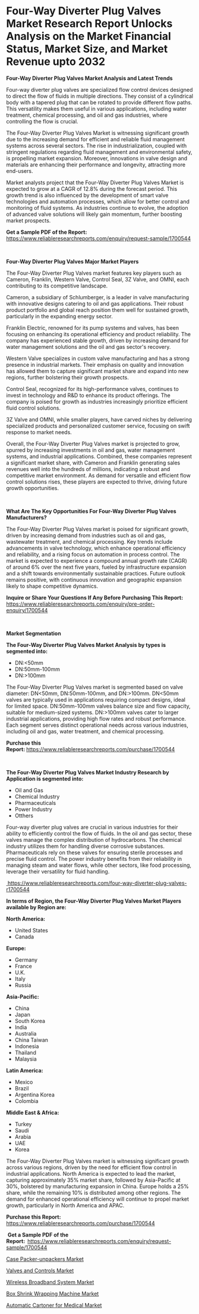 <p><h1>Four-Way Diverter Plug Valves Market Research Report Unlocks Analysis on the Market Financial Status, Market Size, and Market Revenue upto 2032</h1></p><p><strong>Four-Way Diverter Plug Valves Market Analysis and Latest Trends</strong></p>
<p><p>Four-way diverter plug valves are specialized flow control devices designed to direct the flow of fluids in multiple directions. They consist of a cylindrical body with a tapered plug that can be rotated to provide different flow paths. This versatility makes them useful in various applications, including water treatment, chemical processing, and oil and gas industries, where controlling the flow is crucial.</p><p>The Four-Way Diverter Plug Valves Market is witnessing significant growth due to the increasing demand for efficient and reliable fluid management systems across several sectors. The rise in industrialization, coupled with stringent regulations regarding fluid management and environmental safety, is propelling market expansion. Moreover, innovations in valve design and materials are enhancing their performance and longevity, attracting more end-users.</p><p>Market analysts project that the Four-Way Diverter Plug Valves Market is expected to grow at a CAGR of 12.8% during the forecast period. This growth trend is also influenced by the development of smart valve technologies and automation processes, which allow for better control and monitoring of fluid systems. As industries continue to evolve, the adoption of advanced valve solutions will likely gain momentum, further boosting market prospects.</p></p>
<p><strong>Get a Sample PDF of the Report:&nbsp;</strong> <a href="https://www.reliableresearchreports.com/enquiry/request-sample/1700544?utm_campaign=12&utm_medium=2&utm_source=Github&utm_content=ia&utm_term=27032025&utm_id=four-way-diverter-plug-valves">https://www.reliableresearchreports.com/enquiry/request-sample/1700544</a></p>
<p>&nbsp;</p>
<p><strong>Four-Way Diverter Plug Valves Major Market Players</strong></p>
<p><p>The Four-Way Diverter Plug Valves market features key players such as Cameron, Franklin, Western Valve, Control Seal, 3Z Valve, and OMNI, each contributing to its competitive landscape.</p><p>Cameron, a subsidiary of Schlumberger, is a leader in valve manufacturing with innovative designs catering to oil and gas applications. Their robust product portfolio and global reach position them well for sustained growth, particularly in the expanding energy sector.</p><p>Franklin Electric, renowned for its pump systems and valves, has been focusing on enhancing its operational efficiency and product reliability. The company has experienced stable growth, driven by increasing demand for water management solutions and the oil and gas sector's recovery.</p><p>Western Valve specializes in custom valve manufacturing and has a strong presence in industrial markets. Their emphasis on quality and innovation has allowed them to capture significant market share and expand into new regions, further bolstering their growth prospects.</p><p>Control Seal, recognized for its high-performance valves, continues to invest in technology and R&D to enhance its product offerings. The company is poised for growth as industries increasingly prioritize efficient fluid control solutions.</p><p>3Z Valve and OMNI, while smaller players, have carved niches by delivering specialized products and personalized customer service, focusing on swift response to market needs.</p><p>Overall, the Four-Way Diverter Plug Valves market is projected to grow, spurred by increasing investments in oil and gas, water management systems, and industrial applications. Combined, these companies represent a significant market share, with Cameron and Franklin generating sales revenues well into the hundreds of millions, indicating a robust and competitive market environment. As demand for versatile and efficient flow control solutions rises, these players are expected to thrive, driving future growth opportunities.</p></p>
<p>&nbsp;</p>
<p><strong>What Are The Key Opportunities For Four-Way Diverter Plug Valves Manufacturers?</strong></p>
<p><p>The Four-Way Diverter Plug Valves market is poised for significant growth, driven by increasing demand from industries such as oil and gas, wastewater treatment, and chemical processing. Key trends include advancements in valve technology, which enhance operational efficiency and reliability, and a rising focus on automation in process control. The market is expected to experience a compound annual growth rate (CAGR) of around 6% over the next five years, fueled by infrastructure expansion and a shift towards environmentally sustainable practices. Future outlook remains positive, with continuous innovation and geographic expansion likely to shape competitive dynamics.</p></p>
<p><strong>Inquire or Share Your Questions If Any Before Purchasing This Report:</strong> <a href="https://www.reliableresearchreports.com/enquiry/pre-order-enquiry/1700544?utm_campaign=12&utm_medium=2&utm_source=Github&utm_content=ia&utm_term=27032025&utm_id=four-way-diverter-plug-valves">https://www.reliableresearchreports.com/enquiry/pre-order-enquiry/1700544</a></p>
<p>&nbsp;</p>
<p><strong>Market Segmentation</strong></p>
<p><strong>The Four-Way Diverter Plug Valves Market Analysis by types is segmented into:</strong></p>
<p><ul><li>DN:<50mm</li><li>DN:50mm-100mm</li><li>DN:>100mm</li></ul></p>
<p><p>The Four-Way Diverter Plug Valves market is segmented based on valve diameter: DN<50mm, DN:50mm-100mm, and DN:>100mm. DN<50mm valves are typically used in applications requiring compact designs, ideal for limited space. DN:50mm-100mm valves balance size and flow capacity, suitable for medium-sized systems. DN:>100mm valves cater to larger industrial applications, providing high flow rates and robust performance. Each segment serves distinct operational needs across various industries, including oil and gas, water treatment, and chemical processing.</p></p>
<p><strong>Purchase this Report:&nbsp;</strong><a href="https://www.reliableresearchreports.com/purchase/1700544?utm_campaign=12&utm_medium=2&utm_source=Github&utm_content=ia&utm_term=27032025&utm_id=four-way-diverter-plug-valves">https://www.reliableresearchreports.com/purchase/1700544</a></p>
<p>&nbsp;</p>
<p><strong>The Four-Way Diverter Plug Valves Market Industry Research by Application is segmented into:</strong></p>
<p><ul><li>Oil and Gas</li><li>Chemical Industry</li><li>Pharmaceuticals</li><li>Power Industry</li><li>Otthers</li></ul></p>
<p><p>Four-way diverter plug valves are crucial in various industries for their ability to efficiently control the flow of fluids. In the oil and gas sector, these valves manage the complex distribution of hydrocarbons. The chemical industry utilizes them for handling diverse corrosive substances. Pharmaceuticals rely on these valves for ensuring sterile processes and precise fluid control. The power industry benefits from their reliability in managing steam and water flows, while other sectors, like food processing, leverage their versatility for fluid handling.</p></p>
<p><a href="https://www.reliableresearchreports.com/four-way-diverter-plug-valves-r1700544?utm_campaign=12&utm_medium=2&utm_source=Github&utm_content=ia&utm_term=27032025&utm_id=four-way-diverter-plug-valves">&nbsp;https://www.reliableresearchreports.com/four-way-diverter-plug-valves-r1700544</a></p>
<p><strong>In terms of Region, the Four-Way Diverter Plug Valves Market Players available by Region are:</strong></p>
<p>
    <p> <strong> North America: </strong>
        <ul>
            <li>United States</li>
            <li>Canada</li>
        </ul>
        </p> 
    <p> <strong> Europe: </strong>
        <ul>
            <li>Germany</li>
            <li>France</li>
            <li>U.K.</li>
            <li>Italy</li>
            <li>Russia</li>
        </ul>
        </p> 
    <p> <strong> Asia-Pacific: </strong>
        <ul>
            <li>China</li>
            <li>Japan</li>
            <li>South Korea</li>
            <li>India</li>
            <li>Australia</li>
            <li>China Taiwan</li>
            <li>Indonesia</li>
            <li>Thailand</li>
            <li>Malaysia</li>
        </ul>
        </p> 
    <p> <strong> Latin America: </strong>
        <ul>
            <li>Mexico</li>
            <li>Brazil</li>
            <li>Argentina Korea</li>
            <li>Colombia</li>
        </ul>
        </p> 
    <p> <strong> Middle East & Africa: </strong>
        <ul>
            <li>Turkey</li>
            <li>Saudi</li>
            <li>Arabia</li>
            <li>UAE</li>
            <li>Korea</li>
        </ul>
    </p>
    </p>
<p><p>The Four-Way Diverter Plug Valves market is witnessing significant growth across various regions, driven by the need for efficient flow control in industrial applications. North America is expected to lead the market, capturing approximately 35% market share, followed by Asia-Pacific at 30%, bolstered by manufacturing expansion in China. Europe holds a 25% share, while the remaining 10% is distributed among other regions. The demand for enhanced operational efficiency will continue to propel market growth, particularly in North America and APAC.</p></p>
<p><strong>Purchase this Report: </strong><a href="https://www.reliableresearchreports.com/purchase/1700544?utm_campaign=12&utm_medium=2&utm_source=Github&utm_content=ia&utm_term=27032025&utm_id=four-way-diverter-plug-valves">https://www.reliableresearchreports.com/purchase/1700544</a></p>
<p>&nbsp;<strong>Get a Sample PDF of the Report:&nbsp;&nbsp;</strong><a href="https://www.reliableresearchreports.com/enquiry/request-sample/1700544?utm_campaign=12&utm_medium=2&utm_source=Github&utm_content=ia&utm_term=27032025&utm_id=four-way-diverter-plug-valves">https://www.reliableresearchreports.com/enquiry/request-sample/1700544</a></p>
<p><strong></strong></p>
<p><p><a href="https://github.com/haajipauget/Market-Research-Report-List-1/blob/main/case-packer-unpackers-market.md?utm_campaign=12&utm_medium=2&utm_source=Github&utm_content=ia&utm_term=27032025&utm_id=four-way-diverter-plug-valves">Case Packer-unpackers Market</a></p><p><a href="https://github.com/tauchzuazoli/Market-Research-Report-List-1/blob/main/valves-and-controls-market.md?utm_campaign=12&utm_medium=2&utm_source=Github&utm_content=ia&utm_term=27032025&utm_id=four-way-diverter-plug-valves">Valves and Controls Market</a></p><p><a href="https://github.com/abbasgwiltke/Market-Research-Report-List-1/blob/main/wireless-broadband-system-market.md?utm_campaign=12&utm_medium=2&utm_source=Github&utm_content=ia&utm_term=27032025&utm_id=four-way-diverter-plug-valves">Wireless Broadband System Market</a></p><p><a href="https://github.com/lamlebienz7j/Market-Research-Report-List-1/blob/main/box-shrink-wrapping-machine-market.md?utm_campaign=12&utm_medium=2&utm_source=Github&utm_content=ia&utm_term=27032025&utm_id=four-way-diverter-plug-valves">Box Shrink Wrapping Machine Market</a></p><p><a href="https://github.com/zappasuccofz/Market-Research-Report-List-1/blob/main/automatic-cartoner-for-medical-market.md?utm_campaign=12&utm_medium=2&utm_source=Github&utm_content=ia&utm_term=27032025&utm_id=four-way-diverter-plug-valves">Automatic Cartoner for Medical Market</a></p></p>
